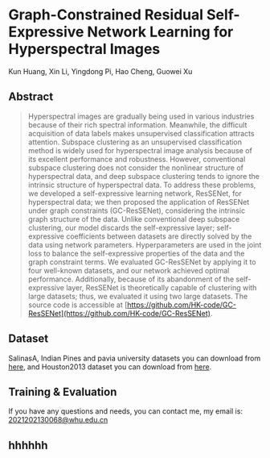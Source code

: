 # Graph-Constrained Residual Self-Expressive Network Learning for Hyperspectral Images
Kun Huang, Xin Li, Yingdong Pi, Hao Cheng, Guowei Xu

## Abstract
> Hyperspectral images are gradually being used in various industries because of their rich spectral information. Meanwhile, the difficult acquisition of data labels makes unsupervised classification attracts attention. Subspace clustering as an unsupervised classification method is widely used for hyperspectral image analysis because of its excellent performance and robustness. However, conventional subspace clustering does not consider the nonlinear structure of hyperspectral data, and deep subspace clustering tends to ignore the intrinsic structure of hyperspectral data. To address these problems, we developed a self-expressive learning network, ResSENet, for hyperspectral data; we then proposed the application of ResSENet under graph constraints (GC-ResSENet), considering the intrinsic graph structure of the data. Unlike conventional deep subspace clustering, our model discards the self-expressive layer; self-expressive coefficients between datasets are directly solved by the data using network parameters. Hyperparameters are used in the joint loss to balance the self-expressive properties of the data and the graph constraint terms. We evaluated GC-ResSENet by applying it to four well-known datasets, and our network achieved optimal performance. Additionally, because of its abandonment of the self-expressive layer, ResSENet is theoretically capable of clustering with large datasets; thus, we evaluated it using two large datasets. The source code is accessible at [https://github.com/HK-code/GC-ResSENet](https://github.com/HK-code/GC-ResSENet).

## Dataset
SalinasA, Indian Pines and pavia university datasets you can download from [here](https://www.ehu.eus/ccwintco/index.php?title=Hyperspectral_Remote_Sensing_Scenes#Pavia_Centre_and_University), and Houston2013 dataset you can download from [here](https://hyperspectral.ee.uh.edu/?page_id=459).

## Training & Evaluation
If you have any questions and needs, you can contact me, my email is: 2021202130068@whu.edu.cn
 
## hhhhhh
 
